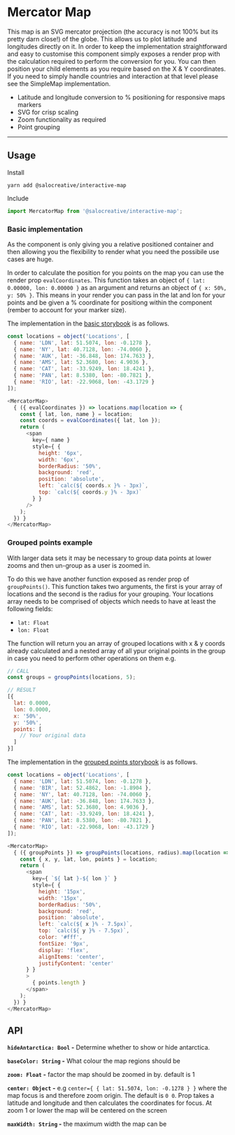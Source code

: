 # Mercator Map

This map is an SVG mercator projection (the accuracy is not 100% but its pretty darn close!) of the globe. This allows us to plot latitude and longitudes directly on it. In order to keep the implementation straightforward and easy to customise this component simply exposes a render prop with the calculation required to perform the conversion for you. You can then position your child elements as you require based on the X & Y coordinates. If you need to simply handle countries and interaction at that level please see the SimpleMap implementation.

- Latitude and longitude conversion to % positioning for responsive maps markers
- SVG for crisp scaling
- Zoom functionality as required
- Point grouping
-------

## Usage

Install
```
yarn add @salocreative/interactive-map
```

Include
```javascript
import MercatorMap from '@salocreative/interactive-map';
```

### Basic implementation

As the component is only giving you a relative positioned container and then allowing you the flexibility to render what you need the possibile use cases are huge.

In order to calculate the position for you points on the map you can use the render prop `evalCoordinates`. This function takes an object of `{ lat: 0.00000, lon: 0.00000 }` as an argument and returns an object of `{ x: 50%, y: 50% }`. This means in your render you can pass in the lat and lon for your points and be given a % coordinate for positiong within the component (rember to account for your marker size).

The implementation in the [basic storybook](https://salocreative.github.io/react-interactive-map/?selectedKind=Mercator%20Map&selectedStory=Basic) is as follows. 

```javascript
const locations = object('Locations', [
  { name: 'LDN', lat: 51.5074, lon: -0.1278 },
  { name: 'NY', lat: 40.7128, lon: -74.0060 },
  { name: 'AUK', lat: -36.848, lon: 174.7633 },
  { name: 'AMS', lat: 52.3680, lon: 4.9036 },
  { name: 'CAT', lat: -33.9249, lon: 18.4241 },
  { name: 'PAN', lat: 8.5380, lon: -80.7821 },
  { name: 'RIO', lat: -22.9068, lon: -43.1729 }
]);
```

```javascript
<MercatorMap>
  { ({ evalCoordinates }) => locations.map(location => {
    const { lat, lon, name } = location;
    const coords = evalCoordinates({ lat, lon });
    return (
      <span
        key={ name }
        style={ {
          height: '6px',
          width: '6px',
          borderRadius: '50%',
          background: 'red',
          position: 'absolute',
          left: `calc(${ coords.x }% - 3px)`,
          top: `calc(${ coords.y }% - 3px)`
        } }
      />
    );
  }) }
</MercatorMap>
```

### Grouped points example

With larger data sets it may be necessary to group data points at lower zooms and then un-group as a user is zoomed in. 

To do this we have another function exposed as render prop of `groupPoints()`. This function takes two arguments, the first is your array of locations and the second is the radius for your grouping. Your locations array needs to be comprised of objects which needs to have at least the following fields:

- `lat: Float`
- `lon: Float`

The function will return you an array of grouped locations with x & y coords already calculated and a nested array of all ypur original points in the group in case you need to perform other operations on them e.g.

```javascript
// CALL
const groups = groupPoints(locations, 5);

// RESULT
[{
  lat: 0.0000, 
  lon: 0.0000, 
  x: '50%', 
  y: '50%',
  points: [
    // Your original data
  ]
}]

```

The implementation in the [grouped points storybook](https://salocreative.github.io/react-interactive-map/?selectedKind=Mercator%20Map&selectedStory=Grouped%20points) is as follows. 

```javascript
const locations = object('Locations', [
  { name: 'LDN', lat: 51.5074, lon: -0.1278 },
  { name: 'BIR', lat: 52.4862, lon: -1.8904 },
  { name: 'NY', lat: 40.7128, lon: -74.0060 },
  { name: 'AUK', lat: -36.848, lon: 174.7633 },
  { name: 'AMS', lat: 52.3680, lon: 4.9036 },
  { name: 'CAT', lat: -33.9249, lon: 18.4241 },
  { name: 'PAN', lat: 8.5380, lon: -80.7821 },
  { name: 'RIO', lat: -22.9068, lon: -43.1729 }
]);
```

```javascript
<MercatorMap>
  { ({ groupPoints }) => groupPoints(locations, radius).map(location => {
    const { x, y, lat, lon, points } = location;
    return (
      <span
        key={ `${ lat }-${ lon }` }
        style={ {
          height: '15px',
          width: '15px',
          borderRadius: '50%',
          background: 'red',
          position: 'absolute',
          left: `calc(${ x }% - 7.5px)`,
          top: `calc(${ y }% - 7.5px)`,
          color: '#fff',
          fontSize: '9px',
          display: 'flex',
          alignItems: 'center',
          justifyContent: 'center'
      } }
      >
        { points.length }
      </span>
    );
  }) }
</MercatorMap>
```

## API

**`hideAntarctica: Bool` -** Determine whether to show or hide antarctica.

**`baseColor: String` -** What colour the map regions should be

**`zoom: Float` -** factor the map should be zoomed in by. default is 1

**`center: Object` -** e.g `center={ { lat: 51.5074, lon: -0.1278 } }` where the map focus is and therefore zoom origin. The default is `0 0`. Prop takes a latitude and longitude and then calculates the coordinates for focus. At zoom 1 or lower the map will be centered on the screen

**`maxWidth: String` -** the maximum width the map can be